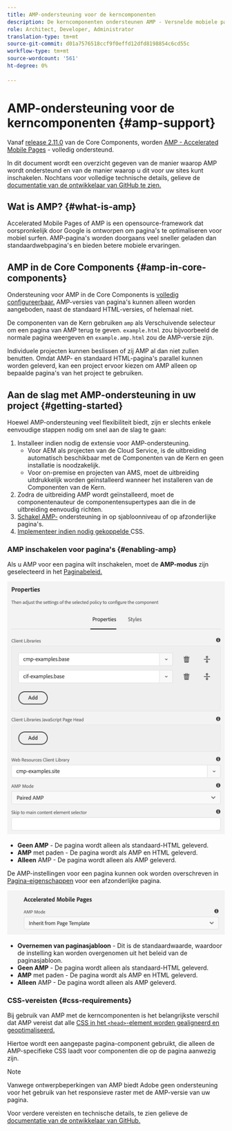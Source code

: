```yaml
---
title: AMP-ondersteuning voor de kerncomponenten
description: De kerncomponenten ondersteunen AMP - Versnelde mobiele pagina's
role: Architect, Developer, Administrator
translation-type: tm+mt
source-git-commit: d01a7576518ccf9f0effd12dfd8198854c6cd55c
workflow-type: tm+mt
source-wordcount: '561'
ht-degree: 0%

---
```



# AMP-ondersteuning voor de kerncomponenten {#amp-support}

Vanaf [release 2.11.0](/help/versions.md) van de Core Components, worden [AMP - Accelerated Mobile Pages](https://developers.google.com/amp) - volledig ondersteund.

In dit document wordt een overzicht gegeven van de manier waarop AMP wordt ondersteund en van de manier waarop u dit voor uw sites kunt inschakelen. Nochtans voor volledige technische details, gelieve de [documentatie van de ontwikkelaar van GitHub te zien.](https://github.com/adobe/aem-core-wcm-components/tree/master/extensions/amp)

## Wat is AMP? {#what-is-amp}

Accelerated Mobile Pages of AMP is een opensource-framework dat oorspronkelijk door Google is ontworpen om pagina&#39;s te optimaliseren voor mobiel surfen. AMP-pagina&#39;s worden doorgaans veel sneller geladen dan standaardwebpagina&#39;s en bieden betere mobiele ervaringen.

## AMP in de Core Components {#amp-in-core-components}

Ondersteuning voor AMP in de Core Components is [volledig configureerbaar.](#enabling-amp) AMP-versies van pagina&#39;s kunnen alleen worden aangeboden, naast de standaard HTML-versies, of helemaal niet.

De componenten van de Kern gebruiken `amp` als Verschuivende selecteur om een pagina van AMP terug te geven. `example.html` zou bijvoorbeeld de normale pagina weergeven en `example.amp.html` zou de AMP-versie zijn.

Individuele projecten kunnen beslissen of zij AMP al dan niet zullen benutten. Omdat AMP- en standaard HTML-pagina&#39;s parallel kunnen worden geleverd, kan een project ervoor kiezen om AMP alleen op bepaalde pagina&#39;s van het project te gebruiken.

## Aan de slag met AMP-ondersteuning in uw project {#getting-started}

Hoewel AMP-ondersteuning veel flexibiliteit biedt, zijn er slechts enkele eenvoudige stappen nodig om snel aan de slag te gaan:

1. Installeer indien nodig de extensie voor AMP-ondersteuning.
   * Voor AEM als projecten van de Cloud Service, is de uitbreiding automatisch beschikbaar met de Componenten van de Kern en geen installatie is noodzakelijk.
   * Voor on-premise en projecten van AMS, moet de uitbreiding uitdrukkelijk worden geïnstalleerd wanneer het installeren van de Componenten van de Kern.
1. Zodra de uitbreiding AMP wordt geïnstalleerd, moet de componentenauteur de componentensupertypes aan die in de uitbreiding eenvoudig richten.
1. [Schakel AMP-](#enabling-amp) ondersteuning in op sjabloonniveau of op afzonderlijke pagina&#39;s.
1. [Implementeer indien nodig gekoppelde ](#css-requirements) CSS.

### AMP inschakelen voor pagina&#39;s {#enabling-amp}

Als u AMP voor een pagina wilt inschakelen, moet de **AMP-modus** zijn geselecteerd in het [Paginabeleid.](https://docs.adobe.com/content/help/en/experience-manager-cloud-service/sites/authoring/features/templates.html#editing-a-template-page-policy-template-author-developer)

![Opties voor AMP-paginabeleid](/help/assets/amp-policy.png)

* **Geen AMP**  - De pagina wordt alleen als standaard-HTML geleverd.
* **AMP**  met paden - De pagina wordt als AMP en HTML geleverd.
* **Alleen**  AMP - De pagina wordt alleen als AMP geleverd.

De AMP-instellingen voor een pagina kunnen ook worden overschreven in [Pagina-eigenschappen](https://docs.adobe.com/content/help/en/experience-manager-cloud-service/sites/authoring/fundamentals/page-properties.html) voor een afzonderlijke pagina.

![Eigenschappen van AMP-pagina](/help/assets/amp-page-properties.png)

* **Overnemen van paginasjabloon**  - Dit is de standaardwaarde, waardoor de instelling kan worden overgenomen uit het beleid van de paginasjabloon.
* **Geen AMP**  - De pagina wordt alleen als standaard-HTML geleverd.
* **AMP**  met paden - De pagina wordt als AMP en HTML geleverd.
* **Alleen**  AMP - De pagina wordt alleen als AMP geleverd.

### CSS-vereisten {#css-requirements}

Bij gebruik van AMP met de kerncomponenten is het belangrijkste verschil dat AMP vereist dat alle [CSS in het `<head>`-element worden gealigneerd en geoptimaliseerd.](including-clientlibs.md#inlining)

Hiertoe wordt een aangepaste pagina-component gebruikt, die alleen de AMP-specifieke CSS laadt voor componenten die op de pagina aanwezig zijn.

>[!NOTE]
>
>Vanwege ontwerpbeperkingen van AMP biedt Adobe geen ondersteuning voor het gebruik van het responsieve raster met de AMP-versie van uw pagina.

Voor verdere vereisten en technische details, te zien gelieve de [documentatie van de ontwikkelaar van GitHub.](https://github.com/adobe/aem-core-wcm-components/tree/master/extensions/amp)
